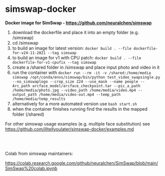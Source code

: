 # simswap-docker

**Docker image for SimSwap - https://github.com/neuralchen/simswap**

1. download the dockerfile and place it into an empty folder (e.g. /simswap)
2. cd /simswap
3. to build an image for latest version: ```docker build . --file dockerfile-for-v24-11-2021 --tag simswap```
4. to build an image for v1 with CPU patch: ```docker build . --file dockerfile-for-v1-cpufix --tag simswap```
4. create a /shared folder in /simswap and place input photo and video in it
5. run the container with ```docker run --rm -it -v /shared:/home/media simswap /opt/conda/envs/simswap/bin/python test_video_swapsingle.py --no_simswaplogo --crop_size 224 --use_mask --name people --Arc_path arcface_model/arcface_checkpoint.tar --pic_a_path /home/media/photo.jpg --video_path /home/media/video.mp4 --output_path /home/media/video-out.mp4 --temp_path /home/media/temp_results```
6. alternatively for a more automated version use ```bash start.sh```
7. when the container finishes running find the results in the mapped folder (/shared) 

For other simswap usage examples (e.g. multiple face substitution) see https://github.com/illtellyoulater/simswap-docker/examples.md

<br><br>

Colab from simswap maintainers:

https://colab.research.google.com/github/neuralchen/SimSwap/blob/main/SimSwap%20colab.ipynb
